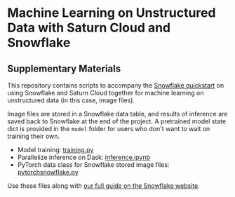 # Machine Learning on Unstructured Data with Saturn Cloud and Snowflake
## Supplementary Materials

This repository contains scripts to accompany the [Snowflake quickstart](https://quickstarts.snowflake.com/guide/machine_learning_with_saturncloud/index.html) on using Snowflake and Saturn Cloud together for machine learning on unstructured data (in this case, image files). 

Image files are stored in a Snowflake data table, and results of inference are saved back to Snowflake at the end of the project. A pretrained model state dict is provided in the `model` folder for users who don't want to wait on training their own.

* Model training: [training.py](training.py)
* Parallelize inference on Dask: [inference.ipynb](inference.ipynb)
* PyTorch data class for Snowflake stored image files: [pytorchsnowflake.py](pytorchsnowflake.py)

Use these files along with [our full guide on the Snowflake website](https://quickstarts.snowflake.com/). 